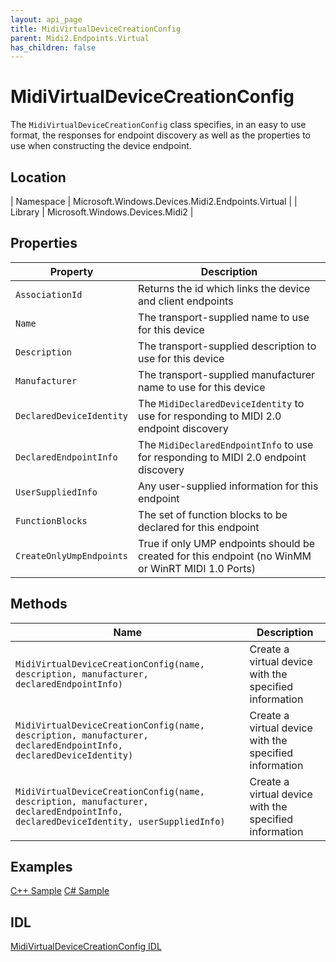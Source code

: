 ```yaml
---
layout: api_page
title: MidiVirtualDeviceCreationConfig
parent: Midi2.Endpoints.Virtual
has_children: false
---
```


# MidiVirtualDeviceCreationConfig

The `MidiVirtualDeviceCreationConfig` class specifies, in an easy to use format, the responses for endpoint discovery as well as the properties to use when constructing the device endpoint.

## Location

| Namespace | Microsoft.Windows.Devices.Midi2.Endpoints.Virtual |
| Library | Microsoft.Windows.Devices.Midi2 |

## Properties

| Property | Description |
| --------------- | ----------- |
| `AssociationId` | Returns the id which links the device and client endpoints |
| `Name` | The transport-supplied name to use for this device |
| `Description` | The transport-supplied description to use for this device |
| `Manufacturer` | The transport-supplied manufacturer name to use for this device |
| `DeclaredDeviceIdentity` | The `MidiDeclaredDeviceIdentity` to use for responding to MIDI 2.0 endpoint discovery |
| `DeclaredEndpointInfo` | The `MidiDeclaredEndpointInfo` to use for responding to MIDI 2.0 endpoint discovery |
| `UserSuppliedInfo` | Any user-supplied information for this endpoint  |
| `FunctionBlocks` | The set of function blocks to be declared for this endpoint |
| `CreateOnlyUmpEndpoints` | True if only UMP endpoints should be created for this endpoint (no WinMM or WinRT MIDI 1.0 Ports) |

## Methods

| Name | Description |
| --------------- | ----------- |
| `MidiVirtualDeviceCreationConfig(name, description, manufacturer, declaredEndpointInfo)` | Create a virtual device with the specified information|
| `MidiVirtualDeviceCreationConfig(name, description, manufacturer, declaredEndpointInfo, declaredDeviceIdentity)` | Create a virtual device with the specified information |
| `MidiVirtualDeviceCreationConfig(name, description, manufacturer, declaredEndpointInfo, declaredDeviceIdentity, userSuppliedInfo)` | Create a virtual device with the specified information |

## Examples

[C++ Sample](https://github.com/microsoft/MIDI/blob/main/samples/cpp-winrt/simple-app-to-app-midi/main.cpp)
[C# Sample](https://github.com/microsoft/MIDI/tree/main/samples/csharp-net/virtual-device-app-winui)

## IDL

[MidiVirtualDeviceCreationConfig IDL](https://github.com/microsoft/MIDI/blob/main/src/app-sdk/winrt/MidiVirtualDeviceCreationConfig.idl)
